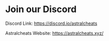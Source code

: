 # Join our Discord

Discord Link: https://discord.io/astralcheats


Astralcheats Website: https://astralcheats.xyz/
